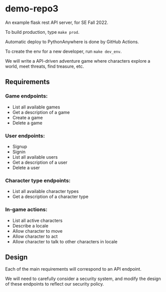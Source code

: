 # demo-repo3

An example flask rest API server, for SE Fall 2022.

To build production, type `make prod`.

Automatic deploy to PythonAnywhere is done by GitHub Actions.

To create the env for a new developer, run `make dev_env`.

We will write a API-driven adventure game where characters explore a world,
meet threats, find treasure, etc.

## Requirements

### Game endpoints:
- List all available games
- Get a description of a game
- Create a game
- Delete a game

### User endpoints:
- Signup
- Signin
- List all available users
- Get a description of a user
- Delete a user

### Character type endpoints:
- List all available character types
- Get a description of a character type

### In-game actions:
- List all active characters
- Describe a locale
- Allow character to move
- Allow character to act
- Allow character to talk to other characters in locale

## Design

Each of the main requirements will correspond to an API endpoint.

We will need to carefully consider a security system, and modify the design of
these endpoints to reflect our security policy.
